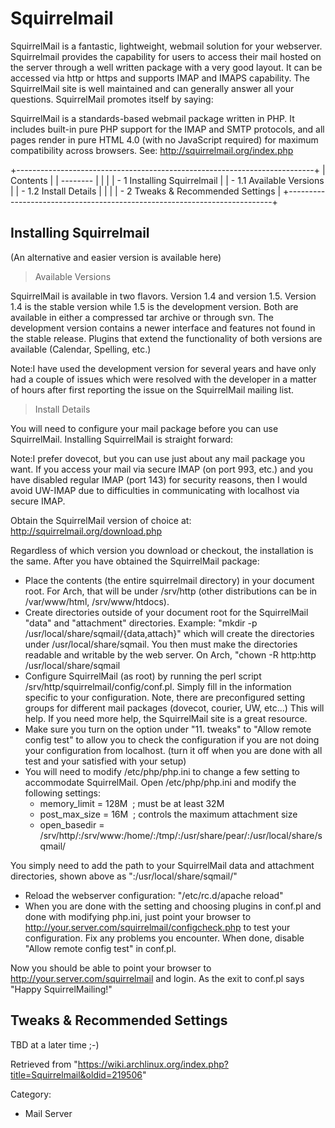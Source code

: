 Squirrelmail
============

SquirrelMail is a fantastic, lightweight, webmail solution for your
webserver. Squirrelmail provides the capability for users to access
their mail hosted on the server through a well written package with a
very good layout. It can be accessed via http or https and supports IMAP
and IMAPS capability. The SquirrelMail site is well maintained and can
generally answer all your questions. SquirrelMail promotes itself by
saying:

SquirrelMail is a standards-based webmail package written in PHP. It
includes built-in pure PHP support for the IMAP and SMTP protocols, and
all pages render in pure HTML 4.0 (with no JavaScript required) for
maximum compatibility across browsers. See:
http://squirrelmail.org/index.php

+--------------------------------------------------------------------------+
| Contents                                                                 |
| --------                                                                 |
|                                                                          |
| -   1 Installing Squirrelmail                                            |
|     -   1.1 Available Versions                                           |
|     -   1.2 Install Details                                              |
|                                                                          |
| -   2 Tweaks & Recommended Settings                                      |
+--------------------------------------------------------------------------+

Installing Squirrelmail
-----------------------

(An alternative and easier version is available here)

> Available Versions

SquirrelMail is available in two flavors. Version 1.4 and version 1.5.
Version 1.4 is the stable version while 1.5 is the development version.
Both are available in either a compressed tar archive or through svn.
The development version contains a newer interface and features not
found in the stable release. Plugins that extend the functionality of
both versions are available (Calendar, Spelling, etc.)

Note:I have used the development version for several years and have only
had a couple of issues which were resolved with the developer in a
matter of hours after first reporting the issue on the SquirrelMail
mailing list.

> Install Details

You will need to configure your mail package before you can use
SquirrelMail. Installing SquirrelMail is straight forward:

Note:I prefer dovecot, but you can use just about any mail package you
want. If you access your mail via secure IMAP (on port 993, etc.) and
you have disabled regular IMAP (port 143) for security reasons, then I
would avoid UW-IMAP due to difficulties in communicating with localhost
via secure IMAP.

Obtain the SquirrelMail version of choice at:
http://squirrelmail.org/download.php

Regardless of which version you download or checkout, the installation
is the same. After you have obtained the SquirrelMail package:

-   Place the contents (the entire squirrelmail directory) in your
    document root. For Arch, that will be under /srv/http (other
    distributions can be in /var/www/html, /srv/www/htdocs).
-   Create directories outside of your document root for the
    SquirrelMail "data" and "attachment" directories. Example: "mkdir -p
    /usr/local/share/sqmail/{data,attach}" which will create the
    directories under /usr/local/share/sqmail. You then must make the
    directories readable and writable by the web server. On Arch, "chown
    -R http:http /usr/local/share/sqmail
-   Configure SquirrelMail (as root) by running the perl script
    /srv/http/squirrelmail/config/conf.pl. Simply fill in the
    information specific to your configuration. Note, there are
    preconfigured setting groups for different mail packages (dovecot,
    courier, UW, etc...) This will help. If you need more help, the
    SquirrelMail site is a great resource.
-   Make sure you turn on the option under "11. tweaks" to "Allow remote
    config test" to allow you to check the configuration if you are not
    doing your configuration from localhost. (turn it off when you are
    done with all test and your satisfied with your setup)
-   You will need to modify /etc/php/php.ini to change a few setting to
    accommodate SquirrelMail. Open /etc/php/php.ini and modify the
    following settings:
    -   memory_limit = 128M  ; must be at least 32M
    -   post_max_size = 16M  ; controls the maximum attachment size
    -   open_basedir =
        /srv/http/:/srv/www:/home/:/tmp/:/usr/share/pear/:/usr/local/share/sqmail/

You simply need to add the path to your SquirrelMail data and attachment
directories, shown above as ":/usr/local/share/sqmail/"

-   Reload the webserver configuration: "/etc/rc.d/apache reload"
-   When you are done with the setting and choosing plugins in conf.pl
    and done with modifying php.ini, just point your browser to
    http://your.server.com/squirrelmail/configcheck.php to test your
    configuration. Fix any problems you encounter. When done, disable
    "Allow remote config test" in conf.pl.

Now you should be able to point your browser to
http://your.server.com/squirrelmail and login. As the exit to conf.pl
says "Happy SquirrelMailing!"

Tweaks & Recommended Settings
-----------------------------

TBD at a later time ;-)

Retrieved from
"https://wiki.archlinux.org/index.php?title=Squirrelmail&oldid=219506"

Category:

-   Mail Server
